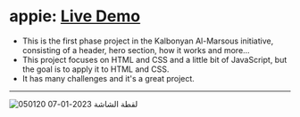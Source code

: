# appie: [Live Demo](https://youssef-mhmoud.github.io/appie/)
* This is the first phase project in the Kalbonyan Al-Marsous initiative, consisting of a header, hero section, how it works and more...
* This project focuses on HTML and CSS and a little bit of JavaScript, but the goal is to apply it to HTML and CSS.
* It has many challenges and it's a great project.
---
![لقطة الشاشة 2023-01-07 050120](https://user-images.githubusercontent.com/100860879/211128540-7794674e-4be4-4b3f-b0c7-d22f2db358c0.jpg)


